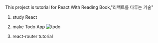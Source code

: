 This project is tutorial for React With Reading Book,"리액트를 다루는 기술"

1. study React 
2. make Todo App
![todo](https://user-images.githubusercontent.com/61446585/97954627-655a4e00-1de7-11eb-9dfa-d0cfa30f1f1f.gif)

3. react-router tutorial
